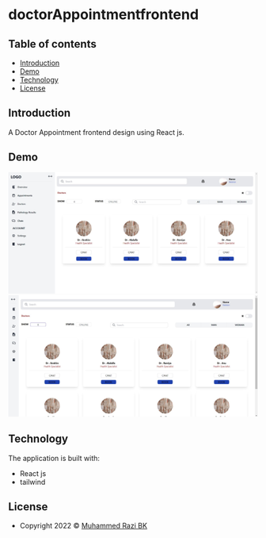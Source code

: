 # doctorAppointmentfrontend

## Table of contents

- [Introduction](#introduction)
- [Demo](#demo)
- [Technology](#technology)
- [License](#license)

## Introduction

A Doctor Appointment frontend design using React js.


## Demo

![screenshot](https://github.com/RAZIBK/doctorAppointmentfrontend/blob/main/Screenshot%202022-11-19%20165652.jpg)
![screenshot](https://github.com/RAZIBK/doctorAppointmentfrontend/blob/main/Screenshot%202022-11-19%20165904.jpg)



## Technology

The application is built with:

- React js
- tailwind


## License

- Copyright 2022 © [Muhammed Razi BK](https://github.com/RAZIBK)
